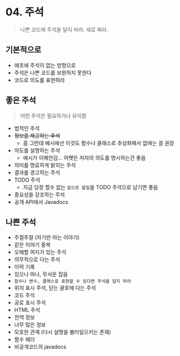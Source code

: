 # 04. 주석

> 나쁜 코드에 주석을 달지 마라. 새로 짜라.

## 기본적으로

- 애초에 주석이 없는 방향으로
- 주석은 나쁜 코드를 보완하지 못한다
- 코드로 의도를 표현하라

## 좋은 주석

> 어떤 주석은 필요하거나 유익함

- 법적인 주석
- ~~정보를 제공하는 주석~~
  - 흠 그런데 예시에선 이것도 함수나 클래스로 추상화해서 없애는 걸 권장
- 의도를 설명하는 주석
  - 예시가 이해안감... 어쨋든 저자의 의도를 명시하는건 좋음
- 의미를 명료하게 밝히는 주석
- 결과를 경고하는 주석
- TODO 주석
  - 지금 당장 할수 없는 `앞으로 할일`을 TODO 주석으로 남기면 좋음
- 중요성을 강조하는 주석
- 공개 API에서 Javadocs

## 나쁜 주석

- 주절주절 (자기만 아는 이야기)
- 같은 이야기 중복
- 오해할 여지가 있는 주석
- 의무적으로 다는 주석
- 이력 기록
- 있으나 마나, 무서운 잡음
- `함수나 변수, 클래스로 표현할 수 있다면 주석을 달지 마라`
- 위치 표시 주석, 닫는 괄호에 다는 주석
- 코드 주석
- 공로 표시 주석
- HTML 주석
- 전역 정보
- 너무 많은 정보
- 모호한 관계 (다시 설명을 불러일으키는 존재)
- 함수 헤더
- 비공개코드의 javadocs

